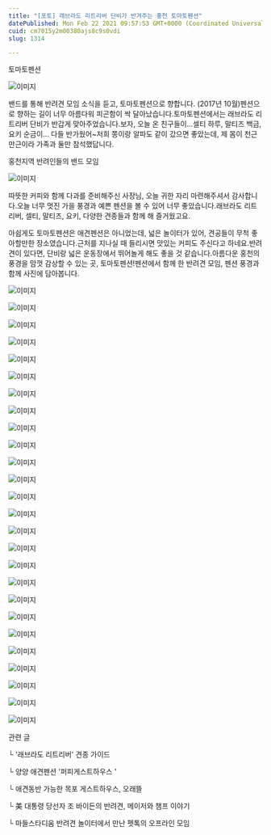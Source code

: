 ```yaml
---
title: "[포토] 래브라도 리트리버 단비가 반겨주는 홍천 토마토펜션"
datePublished: Mon Feb 22 2021 09:57:53 GMT+0000 (Coordinated Universal Time)
cuid: cm7015y2m00380ajs8c9s0vdi
slug: 1314

---
```



토마토펜션

![이미지](https://cdn.hashnode.com/res/hashnode/image/upload/v1739250972328/2802b8cf-e957-445d-8529-072791af78ad.jpeg)

밴드를 통해 반려견 모임 소식을 듣고, 토마토펜션으로 향합니다. (2017년 10월)펜션으로 향하는 길이 너무 아름다워 피곤함이 싹 달아났습니다.토마토펜션에서는 래브라도 리트리버 단비가 반갑게 맞아주었습니다.보자, 오늘 온 친구들이...셀티 하루, 말티즈 백금, 요키 순금이... 다들 반가웠어~저희 쫑이랑 알파도 같이 갔으면 좋았는데, 제 몸이 천근만근이라 가족과 둘만 참석했답니다.

홍천지역 반려인들의 밴드 모임

![이미지](https://cdn.hashnode.com/res/hashnode/image/upload/v1739250974979/d13527b2-accc-40b4-a646-37e08ccae69e.jpeg)

따뜻한 커피와 함께 다과를 준비해주신 사장님, 오늘 귀한 자리 마련해주셔서 감사합니다.오늘 너무 멋진 가을 풍경과 예쁜 펜션을 볼 수 있어 너무 좋았습니다.래브라도 리트리버, 셀티, 말티즈, 요키, 다양한 견종들과 함께 해 즐거웠고요.

아쉽게도 토마토펜션은 애견펜션은 아니었는데, 넓은 놀이터가 있어, 견공들이 무척 좋아할만한 장소였습니다.근처를 지나실 때 들리시면 맛있는 커피도 주신다고 하네요.반려견이 있다면, 단비랑 넓은 운동장에서 뛰어놀게 해도 좋을 것 같습니다.아름다운 홍천의 풍경을 맘껏 감상할 수 있는 곳, 토마토펜션!펜션에서 함께 한 반려견 모임, 펜션 풍경과 함께 사진에 담아봅니다.

![이미지](https://cdn.hashnode.com/res/hashnode/image/upload/v1739250977496/04711940-a84c-4763-b4df-e6054362ca2f.jpeg)

![이미지](https://cdn.hashnode.com/res/hashnode/image/upload/v1739250979887/5f53cd4c-f835-48a2-8281-34f19a8d7e40.jpeg)

![이미지](https://cdn.hashnode.com/res/hashnode/image/upload/v1739250982596/abcbc625-6210-4356-a0ef-ed16298cd815.jpeg)

![이미지](https://cdn.hashnode.com/res/hashnode/image/upload/v1739250984942/e833bb1c-ee0f-4454-a6b7-fd8ec4cd2599.jpeg)

![이미지](https://cdn.hashnode.com/res/hashnode/image/upload/v1739250987519/703fcb4a-ac33-4cf6-a841-8cc3296ab6e8.jpeg)

![이미지](https://cdn.hashnode.com/res/hashnode/image/upload/v1739250990213/d6b420f1-d2e6-457a-ab5f-172ab6545f45.jpeg)

![이미지](https://cdn.hashnode.com/res/hashnode/image/upload/v1739250992786/7413b29a-5dba-4806-8276-4d14beb158eb.jpeg)

![이미지](https://cdn.hashnode.com/res/hashnode/image/upload/v1739250995718/00252db5-bdb3-4d64-bd4f-80a440f8811b.jpeg)

![이미지](https://cdn.hashnode.com/res/hashnode/image/upload/v1739250998409/de2da92b-06ba-451a-9f3a-e4ede293433f.jpeg)

![이미지](https://cdn.hashnode.com/res/hashnode/image/upload/v1739251000583/5cee930a-55f5-4f12-a098-7614d3377bc9.jpeg)

![이미지](https://cdn.hashnode.com/res/hashnode/image/upload/v1739251003480/fa027716-4d6b-4630-811e-045b55febecc.jpeg)

![이미지](https://cdn.hashnode.com/res/hashnode/image/upload/v1739251005983/6377cb5c-caf2-42cf-97b4-8293c001ce7c.jpeg)

![이미지](https://cdn.hashnode.com/res/hashnode/image/upload/v1739251008853/9336624c-a1c2-4207-945a-e723e8331ccc.jpeg)

![이미지](https://cdn.hashnode.com/res/hashnode/image/upload/v1739251011439/427e7349-120c-4604-a4b8-bb1269dc50dd.jpeg)

![이미지](https://cdn.hashnode.com/res/hashnode/image/upload/v1739251014439/81dabadc-08af-4b10-9a54-10af3df09a96.jpeg)

![이미지](https://cdn.hashnode.com/res/hashnode/image/upload/v1739251017064/56ee7b01-85f0-4f99-a200-ebf3e1bc7e00.jpeg)

![이미지](https://cdn.hashnode.com/res/hashnode/image/upload/v1739251019583/7a5307d6-6fa2-47fb-affb-b88a9f4ea97d.jpeg)

![이미지](https://cdn.hashnode.com/res/hashnode/image/upload/v1739251022345/b3a2536a-0269-49c1-b317-66ca9e334384.jpeg)

![이미지](https://cdn.hashnode.com/res/hashnode/image/upload/v1739251024573/267f3afe-2487-4941-bb3c-b53bb4041424.jpeg)

![이미지](https://cdn.hashnode.com/res/hashnode/image/upload/v1739251027129/4adb2f0d-b5ec-4bef-a985-6b42c8e9b92e.jpeg)

![이미지](https://cdn.hashnode.com/res/hashnode/image/upload/v1739251029485/850713d6-0ee7-4f48-b166-01d9006344ba.jpeg)

![이미지](https://cdn.hashnode.com/res/hashnode/image/upload/v1739251031763/a04e20a1-a53a-4f90-885c-3c210017d814.jpeg)

![이미지](https://cdn.hashnode.com/res/hashnode/image/upload/v1739251034470/474dc065-da1e-4bda-841c-cd48028c56cc.jpeg)

![이미지](https://cdn.hashnode.com/res/hashnode/image/upload/v1739251036804/7f28eb46-ecfc-4e8c-a9ae-2b10a0cbd2da.jpeg)

![이미지](https://cdn.hashnode.com/res/hashnode/image/upload/v1739251039185/cb5dc21f-badd-470f-a696-341fbe92ed5a.jpeg)

![이미지](https://cdn.hashnode.com/res/hashnode/image/upload/v1739251041602/cd95b4e2-18ce-4b9a-aed1-1a9e97cc1d11.jpeg)

관련 글

└ '래브라도 리트리버' 견종 가이드

└ 양양 애견펜션 '퍼피게스트하우스 '

└ 애견동반 가능한 목포 게스트하우스, 오래뜰

└ 美 대통령 당선자 조 바이든의 반려견, 메이저와 챔프 이야기

└ 마들스타디움 반려견 놀이터에서 만난 펫톡의 오프라인 모임
